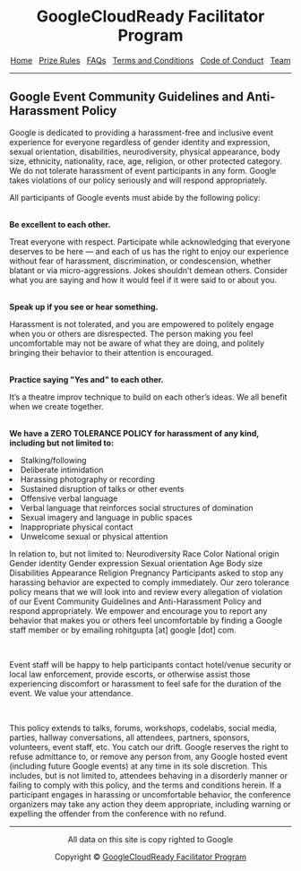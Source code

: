 <center>
    <h1>GoogleCloudReady Facilitator Program</h1>
    <a href="https://dot-space.github.io/GCRF-22/">Home</a>
    &nbsp;
    <a href="https://dot-space.github.io/GCRF-22/prize">Prize Rules</a>
    &nbsp;
    <a href="https://dot-space.github.io/GCRF-22/faqs">FAQs</a>
    &nbsp;
    <a href="https://dot-space.github.io/GCRF-22/tnc">Terms and Conditions</a>
    &nbsp;
    <a href="https://dot-space.github.io/GCRF-22/coc">Code of Conduct</a>
    &nbsp;
    <a href="https://dot-space.github.io/GCRF-22/team">Team</a>
</center>

---

## Google Event Community Guidelines and Anti-Harassment Policy

<p>
Google is dedicated to providing a harassment-free and inclusive event experience for everyone regardless of gender identity and expression, sexual orientation, disabilities, neurodiversity, physical appearance, body size, ethnicity, nationality, race, age, religion, or other protected category. We do not tolerate harassment of event participants in any form. Google takes violations of our policy seriously and will respond appropriately.

All participants of Google events must abide by the following policy:

</p>

<br>

<b>
Be excellent to each other.
</b>

<br>

<p>
Treat everyone with respect. Participate while acknowledging that everyone deserves to be here — and each of us has the right to enjoy our experience without fear of harassment, discrimination, or condescension, whether blatant or via micro-aggressions. Jokes shouldn’t demean others. Consider what you are saying and how it would feel if it were said to or about you.
</p>
<br>

<b>
Speak up if you see or hear something.  
</b>

<br>

<p>
Harassment is not tolerated, and you are empowered to politely engage when you or others are disrespected. The person making you feel uncomfortable may not be aware of what they are doing, and politely bringing their behavior to their attention is encouraged. 
</p>

<br>

<b>
Practice saying "Yes and" to each other.  
</b>

<br>

<p>
It’s a theatre improv technique to build on each other’s ideas. We all benefit when we create together. 
</p>

<br>

<b>
We have a ZERO TOLERANCE POLICY for harassment of any kind, including but not limited to:  
</b>

<p>

<li>Stalking/following</li>
<li>Deliberate intimidation</li>
<li>Harassing photography or recording</li>
<li>Sustained disruption of talks or other events</li>
<li>Offensive verbal language</li>
<li>Verbal language that reinforces social structures of domination</li>
<li>Sexual imagery and language in public spaces</li>
<li>Inappropriate physical contact</li>
<li>Unwelcome sexual or physical attention</li>

</p>

<p>

In relation to, but not limited to: Neurodiversity Race Color National origin Gender identity Gender expression Sexual orientation Age Body size Disabilities Appearance Religion Pregnancy Participants asked to stop any harassing behavior are expected to comply immediately. Our zero tolerance policy means that we will look into and review every allegation of violation of our Event Community Guidelines and Anti-Harassment Policy and respond appropriately. We empower and encourage you to report any behavior that makes you or others feel uncomfortable by finding a Google staff member or by emailing rohitgupta [at] google [dot] com.

<br>

Event staff will be happy to help participants contact hotel/venue security or local law enforcement, provide escorts, or otherwise assist those experiencing discomfort or harassment to feel safe for the duration of the event. We value your attendance.

<br>

This policy extends to talks, forums, workshops, codelabs, social media, parties, hallway conversations, all attendees, partners, sponsors, volunteers, event staff, etc. You catch our drift. Google reserves the right to refuse admittance to, or remove any person from, any Google hosted event (including future Google events) at any time in its sole discretion. This includes, but is not limited to, attendees behaving in a disorderly manner or failing to comply with this policy, and the terms and conditions herein. If a participant engages in harassing or uncomfortable behavior, the conference organizers may take any action they deem appropriate, including warning or expelling the offender from the conference with no refund.

</p>

---

<footer>

<center>

<p> All data on this site is copy righted to Google</p>
Copyright ©️ <a href="https://events.withgoogle.com/googlecloudready-facilitator-program/">GoogleCloudReady Facilitator Program</a>

</center>

</footer>
